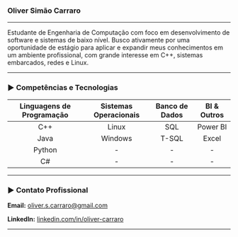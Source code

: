 ### Oliver Simão Carraro

---

Estudante de Engenharia de Computação com foco em desenvolvimento de software e sistemas de baixo nível. Busco ativamente por uma oportunidade de estágio para aplicar e expandir meus conhecimentos em um ambiente profissional, com grande interesse em C++, sistemas embarcados, redes e Linux.

---

### ► Competências e Tecnologias

| Linguagens de Programação | Sistemas Operacionais | Banco de Dados | BI & Outros |
| :---: | :---: | :---: | :---: |
| C++ | Linux | SQL | Power BI |
| Java | Windows | T-SQL | Excel |
| Python | - | - | - |
| C# | - | - | - |

---


### ► Contato Profissional

**Email:** oliver.s.carraro@gmail.com

**LinkedIn:** [linkedin.com/in/oliver-carraro](https://www.linkedin.com/in/oliver-carraro/)

---
